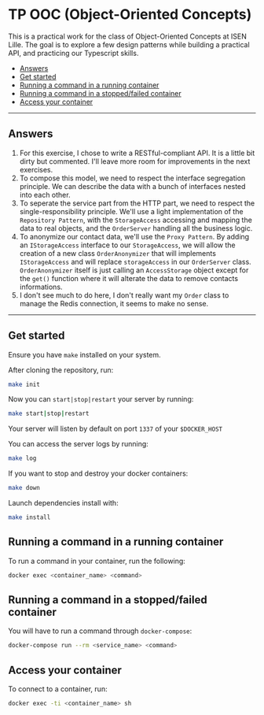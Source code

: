 # TP OOC (Object-Oriented Concepts)

This is a practical work for the class of Object-Oriented Concepts at ISEN Lille. The goal is to explore a few design patterns while building a practical API, and practicing our Typescript skills.

- [Answers](#answers)
- [Get started](#get-started)
- [Running a command in a running container](#running-a-command-in-a-running-container)
- [Running a command in a stopped/failed container](#running-a-command-in-a-stoppedfailed-container)
- [Access your container](#access-your-container)

---

## Answers

1. For this exercise, I chose to write a RESTful-compliant API. It is a little bit dirty but commented. I'll leave more room for improvements in the next exercises.
2. To compose this model, we need to respect the interface segregation principle. We can describe the data with a bunch of interfaces nested into each other.
3. To seperate the service part from the HTTP part, we need to respect the single-responsibility principle. We'll use a light implementation of the `Repository Pattern`, with the `StorageAccess` accessing and mapping the data to real objects, and the `OrderServer` handling all the business logic.
4. To anonymize our contact data, we'll use the `Proxy Pattern`. By adding an `IStorageAccess` interface to our `StorageAccess`, we will allow the creation of a new class `OrderAnonymizer` that will implements `IStorageAccess` and will replace `storageAccess` in our `OrderServer` class. `OrderAnonymizer` itself is just calling an `AccessStorage` object except for the `get()` function where it will alterate the data to remove contacts informations.
5. I don't see much to do here, I don't really want my `Order` class to manage the Redis connection, it seems to make no sense.

---

## Get started

Ensure you have `make` installed on your system.

After cloning the repository, run:

```bash
make init
```

Now you can `start|stop|restart` your server by running:

```bash
make start|stop|restart
```

Your server will listen by default on port `1337` of your `$DOCKER_HOST`

You can access the server logs by running:

```bash
make log
```

If you want to stop and destroy your docker containers:

```bash
make down
```

Launch dependencies install with:

```bash
make install
```

## Running a command in a running container

To run a command in your container, run the following:

```bash
docker exec <container_name> <command>
```

## Running a command in a stopped/failed container

You will have to run a command through `docker-compose`:

```bash
docker-compose run --rm <service_name> <command>
```

## Access your container

To connect to a container, run:

```bash
docker exec -ti <container_name> sh
```
